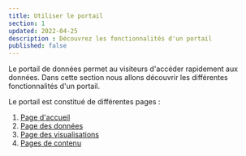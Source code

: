 ```yaml
---
title: Utiliser le portail
section: 1
updated: 2022-04-25
description : Découvrez les fonctionnalités d'un portail
published: false
---
```


Le portail de données permet au visiteurs d'accéder rapidement aux données.
Dans cette section nous allons découvrir les différentes fonctionnalités d'un portail.

Le portail est constitué de différentes pages  :
1. [Page d'accueil](./user-guide-frontoffice/homepage)
2. [Page des données](./user-guide-frontoffice/datapage)
3. [Page des visualisations](./user-guide-frontoffice/visualisationspage)
4. [Pages de contenu](./user-guide-frontoffice/contentpage)
